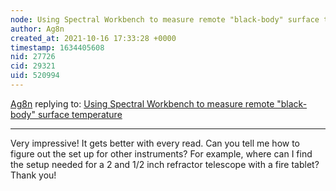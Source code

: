 ```yaml
---
node: Using Spectral Workbench to measure remote "black-body" surface temperature
author: Ag8n
created_at: 2021-10-16 17:33:28 +0000
timestamp: 1634405608
nid: 27726
cid: 29321
uid: 520994
---
```




[Ag8n](../profile/Ag8n) replying to: [Using Spectral Workbench to measure remote "black-body" surface temperature](../notes/DrBeck/09-15-2021/using-spectral-workbench-to-measure-remote-black-body-surface-temperature)

----
Very impressive!  It gets better with every read.  Can you tell me how to figure out the set up for other instruments?  For example, where can I find the setup needed for a 2 and 1/2 inch refractor telescope with a fire tablet?  Thank you!